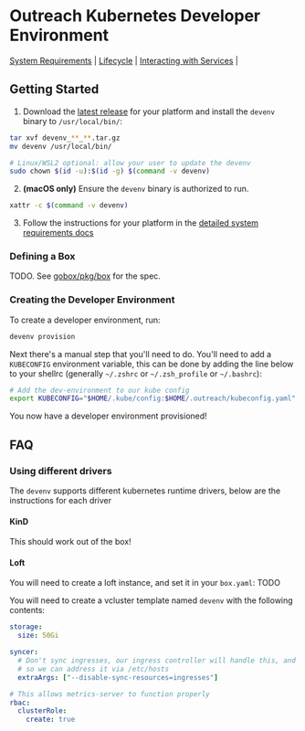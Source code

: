 # Outreach Kubernetes Developer Environment

[System Requirements](docs/system-requirements.md) |
[Lifecycle](docs/lifecycle.md) |
[Interacting with Services](docs/interacting-with-services.md) |

## Getting Started

1. Download the [latest release](https://github.com/getoutreach/devenv/releases/latest) for your platform and install the `devenv` binary to `/usr/local/bin/`:

```bash
tar xvf devenv_**_**.tar.gz
mv devenv /usr/local/bin/

# Linux/WSL2 optional: allow your user to update the devenv
sudo chown $(id -u):$(id -g) $(command -v devenv)
```

2. **(macOS only)** Ensure the `devenv` binary is authorized to run.

```bash
xattr -c $(command -v devenv)
```

3. Follow the instructions for your platform in the [detailed system requirements docs](docs/system-requirements.md)

### Defining a Box

TODO. See [gobox/pkg/box](https://github.com/getoutreach/gobox) for the spec.


### Creating the Developer Environment
 
To create a developer environment, run:

```bash
devenv provision
```

Next there's a manual step that you'll need to do. You'll need to add a `KUBECONFIG` environment variable, this can be done by adding the line below to your shellrc (generally `~/.zshrc` or `~/.zsh_profile` or `~/.bashrc`):

```bash
# Add the dev-environment to our kube config
export KUBECONFIG="$HOME/.kube/config:$HOME/.outreach/kubeconfig.yaml"
```

You now have a developer environment provisioned!

## FAQ

### Using different drivers

The `devenv` supports different kubernetes runtime drivers, below are the instructions for each driver

#### KinD

This should work out of the box!

#### Loft

You will need to create a loft instance, and set it in your `box.yaml`: TODO

You will need to create a vcluster template named `devenv` with the following contents:

```yaml
storage:
  size: 50Gi

syncer:
  # Don't sync ingresses, our ingress controller will handle this, and get its own IP address
  # so we can address it via /etc/hosts
  extraArgs: ["--disable-sync-resources=ingresses"]

# This allows metrics-server to function properly
rbac:
  clusterRole:
    create: true
```
